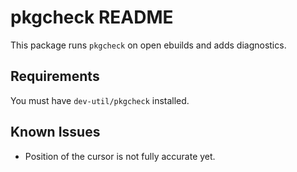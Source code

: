 # pkgcheck README

This package runs `pkgcheck` on open ebuilds and adds diagnostics.

## Requirements

You must have `dev-util/pkgcheck` installed.

## Known Issues

- Position of the cursor is not fully accurate yet.
